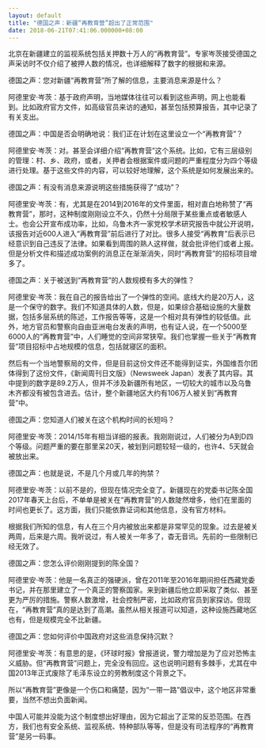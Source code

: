 ```yaml
---
layout: default
title: "德国之声：新疆“再教育营”超出了正常范围"
date: 2018-06-21T07:41:06.000000+08:00
---
```


北京在新疆建立的监视系统包括关押数十万人的“再教育营”。专家岑茨接受德国之声采访时不仅介绍了被押人数的情况，也详细解释了数字的根据和来源。

德国之声：您对新疆“再教育营”所了解的信息，主要消息来源是什么？

阿德里安·岑茨：基于政府声明，当地媒体往往可以看到这些声明，网上也能看到。比如政府官方文件，如高级官员来访的通知，甚至包括预算报告，其中记录了有关支出。

德国之声：中国是否会明确地说：我们正在计划在这里设立一个“再教育营”？

阿德里安·岑茨：对。甚至会详细介绍“再教育营”这个系统。比如，它有三层级别的管理：村、乡、政府，或者，关押者会根据案件或问题的严重程度分为四个等级进行处理。基于这些文件的内容，可以较好地理解，这个系统是如何发展出来的。

德国之声：有没有消息来源说明这些措施获得了“成功”？

阿德里安·岑茨：有，尤其是在2014到2016年的文件里面，相对直白地称赞了“再教育营”，那时，这种制度刚刚设立不久，仍然十分局限于某些重点或者敏感人士。也会公开宣布成功率，比如，乌鲁木齐一家党校学术研究报告中就公开说明，该报告对近600人进入“再教育营”前后进行了对比。很多人接受“再教育”后表示已经意识到自己违反了法律。如果看到周围的熟人这样做，就会批评他们或者上报。但是分析文件和描述成功案例的消息正在渐渐消失，同时“再教育营”的招标项目增多了。

德国之声：关于被送到“再教育营”的人数规模有多大的弹性？

阿德里安·岑茨：我在自己的报告给出了一个弹性的空间。底线大约是20万人，这是一个保守的数字。我们不知道具体的人数，但是，如果综合基础设施的大量数据，包括多层系统的陈述，工作报告等等，这是一个相对具有弹性的较低值。此外，地方官员和警察向自由亚洲电台发表的声明，也有证人说，在一个5000至6000人的“再教育营”中，人们睡觉的空间非常狭窄。我们也掌握一些关于“再教育营”项目招标中占地规模的信息，包括就寝区的面积。

然后有一个当地警察局的文件，但是目前这份文件还不能得到证实，外国维吾尔团体得到了这份文件，《新闻周刊日文版》（Newsweek Japan）发表了其内容。其中提到的数字是89.2万人，但并不涉及新疆所有地区，一切较大的城市以及乌鲁木齐都没有被包含进去。估计，整个新疆地区大约有106万人被关到“再教育营”中。

德国之声：您知道人们被关在这个机构时间的长短吗？

阿德里安·岑茨：2014/15年有相当详细的报表。我刚刚说过，人们被分为A到D四个等级。问题严重的要在那里呆20天，被划到问题较轻一级的，也许4、5天就会被放出来。

德国之声：也就是说，不是几个月或几年的拘禁？

阿德里安·岑茨：以前不是的，但现在情况完全变了。新疆现在的党委书记陈全国2017年春天上台后，不单单是被关在“再教育营”的人数陡然增多，他们在里面的时间也更长了。这方面，我们只能依靠证词和其他信息，没有官方材料。

根据我们所知的信息，有人在三个月内被放出来都是非常罕见的现象。过去是被关两周，后来是六周。我听说过，有人被关一年多了，杳无音讯。先前的一些限制已经无效了。

德国之声：您怎么评价刚刚提到的陈全国？

阿德里安·岑茨：他是一名真正的强硬派，曾在2011年至2016年期间担任西藏党委书记，并在那里建立了一个真正的警察国家。来到新疆后他立即采取了类似、甚至更为严厉的措施。警察人数激增，社会控制严密，比如政府官员到家探访。但现在，“再教育营”真的是达到了高潮。虽然从相关报道可以知道，这种设施西藏地区也有，但是规模完全不比新疆。

德国之声：您如何评价中国政府对这些消息保持沉默？

阿德里安·岑茨：有意思的是，《环球时报》曾报道说，警力增加是为了应对恐怖主义威胁。但“再教育营”问题上，完全没有回应。这也说明问题有多棘手，尤其在中国2013年正式废除了毛泽东设立的劳教制度这个背景之下。

所以“再教育营”更像是一个伤口和痛楚，因为“一带一路”倡议中，这个地区非常重要，当然不想出负面新闻。

中国人可能并没能为这个制度想出好理由，因为它超出了正常的反恐范围。在西方，我们也有安全系统、监视系统、特种部队等等，但是没有司法程序的“再教育营”是另一码事。

